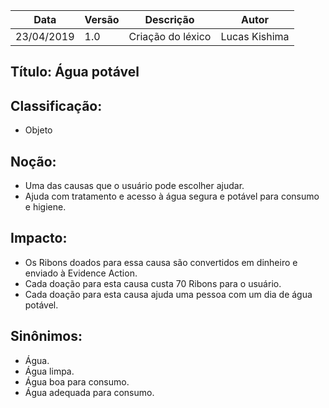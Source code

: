 | Data | Versão | Descrição | Autor |
|---|---|---|---|
| 23/04/2019 | 1.0 | Criação do léxico  | Lucas Kishima |

## Título: Água potável

## Classificação:

- Objeto

## Noção:

- Uma das causas que o usuário pode escolher ajudar.
- Ajuda com tratamento e acesso à água segura e potável para consumo e higiene.

## Impacto:

- Os Ribons doados para essa causa são convertidos em dinheiro e enviado à Evidence Action.
- Cada doação para esta causa custa 70 Ribons para o usuário.
- Cada doação para esta causa ajuda uma pessoa com um dia de água potável.


## Sinônimos:

- Água.
- Água limpa.
- Água boa para consumo.
- Água adequada para consumo.
